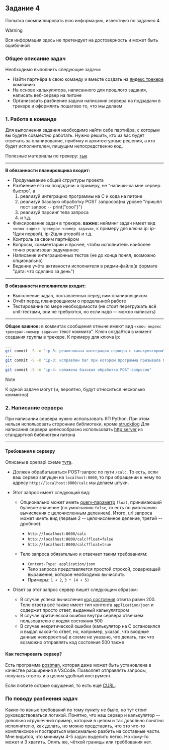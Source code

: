 ## Задание 4

Попытка скомпиллировать всю информацию, известную по заданию 4.
> [!WARNING]
> Вся информация здесь не претендует на достоверность и может быть
> ошибочной

### Общее описание задач

Необходимо выполнить следующие задачи:

- Найти партнёра в свою команду и вместе создать на [яндекс трекере](https://tracker.yandex.ru) компанию
- На основе калькулятора, написанного для прошлого задания, написать веб-сервер на питоне
- Организовать разбиение задачи написания сервера на подзадачи в трекере и оформлять пошагово то, что мы делаем


### 1. Работа в команде

Для выполнения задания необходимо найти себе партнёра, с которым вы будете совместно работать. Нужно решить, кто из вас будет отвечать за планирование, приёмку и архитектурные решения, а кто будет исполнителем, пишущим непосредственно код.

Полезные материалы по трекеру: [тык](https://yandex.cloud/ru/docs/tracker/dev-process)

****
**В обязанности планировщика входит:**

- Продумывание общей структуры проекта
- Разбиение его на поздадачи: к примеру, не "напиши-ка мне сервер. быстро", а 
  1. реализуй интеграцию программы на C и кода на питоне 
  2. реализуй базовую обработку POST запросов(на уровне "пришёл пост запрос -- print("cool")") 
  3. реализуй парсинг тела запроса
  4. и т.д.
- Фиксирование задач в трекере. **важно:** нейминг задач имеет вид ```<ключ яндекс трекера>-<номер задачи>```, к примеру для ключа ip: ip-1(для первой), ip-2(для второй) и т.д.
- Контроль за своим партнёром
- Вопросы, комментарии и прочее, чтобы исполнитель наиболее точно реализовал задуманное
- Написание интеграционных тестов (не до конца понял, возможно опционально)
- Ведение учёта активности исполнителя в ридми-файле(в формате "дата: что сделано за день")
****
**В обязанности исполнителя входит:**

- Выполнение задач, поставленных перед ним планировщиком
- Отчёт перед планировщиком о проделанной работе
- Тестирование по мере необходимости (не стоит перегружать всё unit-тестами, они не требуются, но если надо -- можно написать)
****
**Общее важное:** в коммитах сообщения отныне имеют вид ```<ключ яндекс трекера>-<номер задачи>```: текст коммита". Ключ создаётся в момент создания группы в трекере. К примеру для ключа ip:
```bash
...
git commit -S -m "ip-3: реализована интеграция сервера с калькулятором"
...
git commit -S -m "ip-3: исправлен баг при котором программа призывала бесов"
...
git commit -S -m "ip-4: налажена базовая обработка POST-запросов"
```
> [!NOTE]
> К одной задаче могут (и, вероятно, будут относиться несколько коммитов)

### 2. Написание сервера

При написании сервера нужно использовать ЯП Python. При этом нельзя использовать сторонние библиотеки, кроме [strucktlog](https://www.structlog.org/en/stable/getting-started.html)
Для написания сервера целесообразно использовать [http.server](https://docs.python.org/3/library/http.server.html) из стандартной библиотеки питона
****
#### Требования к серверу
Описаны в openapi схеме [тута](./useful_crap/openapi3_1.yaml).

- Должен обрабатываться POST-запрос по пути ```/calc```. То есть, если ваш сервер запущен на ```localhost:8000```, то при обращении к нему по адресу ```http://localhost:8000/calc``` мы делаем штуки.
- Этот запрос имеет следующий вид:

  - Опционально может иметь [query-параметр](https://en.wikipedia.org/wiki/Query_string) ```float```, принимающий булевое значение (по умолчанию ```false```, то есть по умолчанию вычисления с целочисленным делением). Итого, url запроса может иметь вид (первые 2 -- целочисленное деление, третий -- дробное):

    - ```http://localhost:8000/calc```
    - ```http://localhost:8000/calc?float=false```
    - ```http://localhost:8000/calc?float=true```
  - Тело запроса обязательно и отвечает таким требованиям:

    - ```Content-Type: application/json```
    - Тело запроса представляется простой строкой, содержащей выражение, которое необходимо вычислить
    - Примеры: ```1 + 2```, ```3 * (4 + 5)```

- Ответ за этот запрос сервер пишет следующим образом:

  - В случае успеха вычисления [код состояния](https://ru.wikipedia.org/wiki/%D0%A1%D0%BF%D0%B8%D1%81%D0%BE%D0%BA_%D0%BA%D0%BE%D0%B4%D0%BE%D0%B2_%D1%81%D0%BE%D1%81%D1%82%D0%BE%D1%8F%D0%BD%D0%B8%D1%8F_HTTP) ответа равен 200. Тело ответа всё также имеет тип контента ```application/json``` и содержит просто ответ, выданный калькулятором
  - В случае критической ошибки внутри сервера отвечаем пользователю с кодом состояния 500
  - В случае некритической ошибки (калькулятор на С остановился и выдал какой-то ответ, но, например, указал, что входные данные некорректны) в схеме не указано, что делать, так что возможно отправлять код состояния 500 также

#### Как тестировать сервер?

Есть программа [postman](https://www.postman.com/), которая даже может быть установлена в качестве расширения в VSCode. Позволяет отправлять запросы, получать ответы и в целом удобный инструмент.

Если любите острые ощущения, то есть ещё [CURL](https://devqa.io/curl-sending-api-requests/).

### По поводу разбиения задач

Каких-то явных требований по тому пункту не было, но тут стоит руководствоваться логикой. Понятно, что наш сервер и калькулятор -- довольно игрушечный пример, который в целом и так довольно понятно исполнителю, как делать, но можно представить, что это что-то комплексное и постараться максимально разбить на составные части. Мне видится, что минимум 4-5 задач выделить легко. Но кому-то может и 3 хватить. Опять же, чёткой границы или треббования нет.
